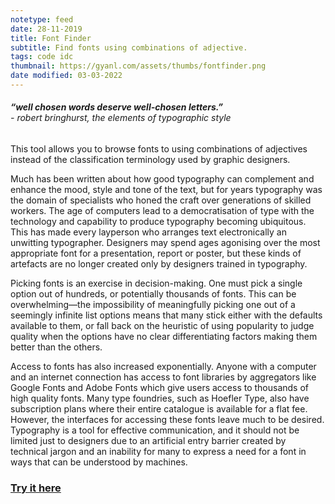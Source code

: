 ```yaml
---
notetype: feed
date: 28-11-2019
title: Font Finder
subtitle: Find fonts using combinations of adjective.
tags: code idc
thumbnail: https://gyanl.com/assets/thumbs/fontfinder.png
date modified: 03-03-2022
---
```


###### **“well chosen words deserve well-chosen letters.”**<br>- robert bringhurst, the elements of typographic style

This tool allows you to browse fonts to using combinations of adjectives instead of the classification terminology used by graphic designers.

Much has been written about how good typography can complement and enhance the mood, style and tone of the text, but for years typography was the domain of specialists who honed the craft over generations of skilled workers. The age of computers lead to a democratisation of type with the technology and capability to produce typography becoming ubiquitous. This has made every layperson who arranges text electronically an unwitting typographer. Designers may spend ages agonising over the most appropriate font for a presentation, report or poster, but these kinds of artefacts are no longer created only by designers trained in typography.

Picking fonts is an exercise in decision-making. One must pick a single option out of hundreds, or potentially thousands of fonts. This can be overwhelming—the impossibility of meaningfully picking one out of a seemingly infinite list options means that many stick either with the defaults available to them, or fall back on the heuristic of using popularity to judge quality when the options have no clear differentiating factors making them better than the others.

Access to fonts has also increased exponentially. Anyone with a computer and an internet connection has access to font libraries by aggregators like Google Fonts and Adobe Fonts which give users access to thousands of high quality fonts. Many type foundries, such as Hoefler Type, also have subscription plans where their entire catalogue is available for a flat fee. However, the interfaces for accessing these fonts leave much to be desired. Typography is a tool for effective communication, and it should not be limited just to designers due to an artificial entry barrier created by technical jargon and an inability for many to express a need for a font in ways that can be understood by machines.

### [Try it here](https://fontfinder.tech/)
